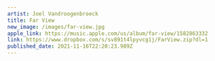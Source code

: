 ```yaml
---
artist: Joel Vandroogenbroeck
title: Far View
new_image: /images/far-view.jpg
apple_link: https://music.apple.com/us/album/far-view/1582863332
link: https://www.dropbox.com/s/sv891t4lpyvcg1j/FarView.zip?dl=1
published_date: 2021-11-16T22:20:23.989Z
---
```

